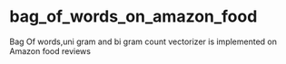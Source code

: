 # bag_of_words_on_amazon_food
Bag Of words,uni gram and bi gram count vectorizer is implemented on Amazon food reviews
